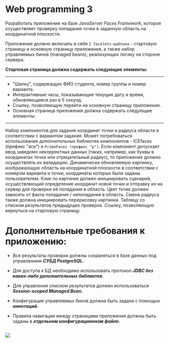 # Web programming 3

Разработать приложение на базе _JavaServer Faces Framework_, которое осуществляет проверку попадания точки в заданную область на координатной плоскости.

Приложение должно включать в себя `2 facelets-шаблона` - стартовую страницу и основную страницу приложения, а также набор управляемых бинов (managed beans), реализующих логику на стороне сервера.

 **Стартовая страница должна содержать следующие элементы:**

***

* "Шапку", содержащую ФИО студента, номер группы и номер варианта.
* Интерактивные часы, показывающие текущие дату и время, обновляющиеся раз в 5 секунд.
* Ссылку, позволяющую перейти на основную страницу приложения.
* Основная страница приложения должна содержать следующие элементы:

***

Набор компонентов для задания координат точки и радиуса области в соответствии с вариантом задания. Может потребоваться использование дополнительных библиотек компонентов - ICEfaces (префикс "ace") и `PrimeFaces (префикс "p")`. Если компонент допускает ввод заведомо некорректных данных (таких, например, как буквы в координатах точки или отрицательный радиус), то приложение должно осуществлять их валидацию.
Динамически обновляемую картинку, изображающую область на координатной плоскости в соответствии с номером варианта и точки, координаты которых были заданы пользователем. Клик по картинке должен инициировать сценарий, осуществляющий определение координат новой точки и отправку их на сервер для проверки её попадания в область. Цвет точек должен зависить от факта попадания / непопадания в область. Смена радиуса также должна инициировать перерисовку картинки.
Таблицу со списком результатов предыдущих проверок.
Ссылку, позволяющую вернуться на стартовую страницу.
# Дополнительные требования к приложению:

* Все результаты проверки должны сохраняться в базе данных под управлением ***СУБД PostgreSQL.***

* Для доступа к БД необходимо использовать протокол ***JDBC без каких-либо дополнительных библиотек.***

* Для управления списком результатов должен использоваться ***Session-scoped Managed Bean.***

* Конфигурация управляемых бинов должна быть задана с помощью ***аннотаций.***

* Правила навигации между страницами приложения должны быть заданы в ***отдельном конфигурационном файле.***

<p align="center">
  <img />
</p>

<div><img src ="https://sun9-18.userapi.com/Vdhv97asSgxzzoE7gPJt2Nw5ipuYGlrDKC7nBQ/yNwNl67T4U8.jpg" /></div>
